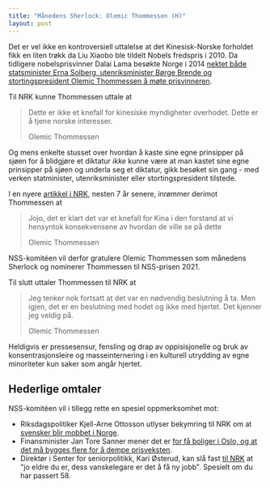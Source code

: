 ```yaml
---
title: "Månedens Sherlock: Olemic Thommessen (H)"
layout: post
---
```


Det er vel ikke en kontroversiell uttalelse at det Kinesisk-Norske forholdet fikk en liten trøkk da
Liu Xiaobo ble tildelt Nobels fredspris i 2010. Da tidligere nobelsprisvinner Dalai Lama besøkte
Norge i 2014 [nektet både statsminister Erna Solberg, utenriksminister Børge Brende og
stortingspresident Olemic Thommessen å møte prisvinneren](https://www.nrk.no/norge/amnesty_-uheldig-dalai-nei-1.11678283).

Til NRK kunne Thommessen uttale at

> Dette er ikke et knefall for kinesiske myndigheter overhodet. Dette er å tjene norske interesser.
>
> Olemic Thommessen

Og mens enkelte stusset over hvordan å kaste sine egne prinsipper på sjøen for å blidgjøre et
diktatur _ikke_ kunne være at man kastet sine egne prinsipper på sjøen og underla seg et diktatur,
gikk besøket sin gang - med verken statminister, utenriksminister eller stortingspresident tilstede.

I en nyere [artikkel i NRK](https://www.nrk.no/norge/xl/vennskapets-pris-_-slik-var-presset-og-veien-ut-av-den-kinesiske-fryseboksen-1.15369412),
nesten 7 år senere, inrømmer derimot Thommessen at

> Jojo, det er klart det var et knefall for Kina i den forstand at vi hensyntok konsekvensene av
> hvordan de ville se på dette
>
> Olemic Thommessen

NSS-komitéen vil derfor gratulere Olemic Thommessen som månedens Sherlock og nominerer Thommessen
til NSS-prisen 2021.

Til slutt uttaler Thommessen til NRK at

> Jeg tenker nok fortsatt at det var en nødvendig beslutning å ta. Men igjen, det er en beslutning
> med hodet og ikke med hjertet. Det kjenner jeg veldig på.
>
> Olemic Thommessen

Heldigvis er pressesensur, fensling og drap av oppisisjonelle og bruk av konsentrasjonsleire og
masseinternering i en kulturell utrydding av egne minoriteter kun saker som angår hjertet.


## Hederlige omtaler

NSS-komitéen vil i tillegg rette en spesiel oppmerksomhet mot:

 * Riksdagspolitiker Kjell-Arne Ottosson utlyser bekymring til NRK om at [svensker blir mobbet i Norge](https://www.nrk.no/osloogviken/kjell-arne-ottosson-frykter-stengte-grenser-vil-odelegge-forholdet-mellom-norge-og-sverige-1.15359329).
 * Finansminister Jan Tore Sanner mener det er [for få boliger i Oslo, og at det må bygges flere for å dempe prisveksten](https://e24.no/privatoekonomi/i/Blb07w/sanners-loesning-paa-boligprisveksten-det-maa-bygges-flere-boliger?referer=https%3A%2F%2Fwww.vg.no).
 * Direktør i Senter for seniorpolitikk, Kari Østerud, kan slå fast [til NRK](https://www.nrk.no/mr/hallgerd-_66_-nekta-a-bli-pensjonist-da-ho-mista-jobben--fekk-ny-jobb-hos-ekornes-1.15390611) at "jo eldre du er, dess vanskelegare er det å få ny jobb". Spesielt om du har passert 58.


